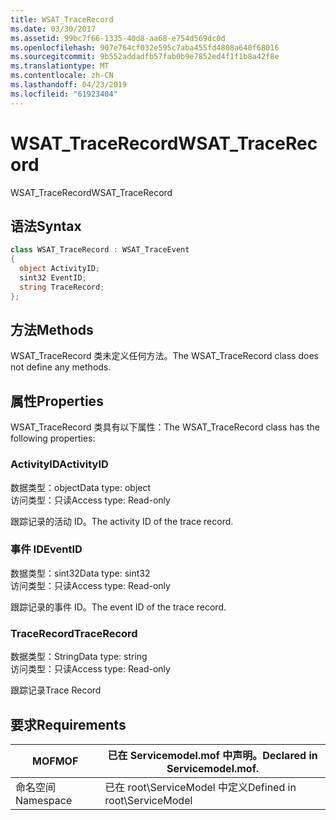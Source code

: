 ```yaml
---
title: WSAT_TraceRecord
ms.date: 03/30/2017
ms.assetid: 99bc7f66-1335-40d8-aa68-e754d569dc0d
ms.openlocfilehash: 907e764cf032e595c7aba455fd4808a640f68016
ms.sourcegitcommit: 9b552addadfb57fab0b9e7852ed4f1f1b8a42f8e
ms.translationtype: MT
ms.contentlocale: zh-CN
ms.lasthandoff: 04/23/2019
ms.locfileid: "61923404"
---
```

# <a name="wsattracerecord"></a><span data-ttu-id="2556d-102">WSAT_TraceRecord</span><span class="sxs-lookup"><span data-stu-id="2556d-102">WSAT_TraceRecord</span></span>
<span data-ttu-id="2556d-103">WSAT_TraceRecord</span><span class="sxs-lookup"><span data-stu-id="2556d-103">WSAT_TraceRecord</span></span>  
  
## <a name="syntax"></a><span data-ttu-id="2556d-104">语法</span><span class="sxs-lookup"><span data-stu-id="2556d-104">Syntax</span></span>  
  
```csharp
class WSAT_TraceRecord : WSAT_TraceEvent  
{  
  object ActivityID;  
  sint32 EventID;  
  string TraceRecord;  
};  
```  
  
## <a name="methods"></a><span data-ttu-id="2556d-105">方法</span><span class="sxs-lookup"><span data-stu-id="2556d-105">Methods</span></span>  
 <span data-ttu-id="2556d-106">WSAT_TraceRecord 类未定义任何方法。</span><span class="sxs-lookup"><span data-stu-id="2556d-106">The WSAT_TraceRecord class does not define any methods.</span></span>  
  
## <a name="properties"></a><span data-ttu-id="2556d-107">属性</span><span class="sxs-lookup"><span data-stu-id="2556d-107">Properties</span></span>  
 <span data-ttu-id="2556d-108">WSAT_TraceRecord 类具有以下属性：</span><span class="sxs-lookup"><span data-stu-id="2556d-108">The WSAT_TraceRecord class has the following properties:</span></span>  
  
### <a name="activityid"></a><span data-ttu-id="2556d-109">ActivityID</span><span class="sxs-lookup"><span data-stu-id="2556d-109">ActivityID</span></span>  
 <span data-ttu-id="2556d-110">数据类型：object</span><span class="sxs-lookup"><span data-stu-id="2556d-110">Data type: object</span></span>  
<span data-ttu-id="2556d-111">访问类型：只读</span><span class="sxs-lookup"><span data-stu-id="2556d-111">Access type: Read-only</span></span>  
  
 <span data-ttu-id="2556d-112">跟踪记录的活动 ID。</span><span class="sxs-lookup"><span data-stu-id="2556d-112">The activity ID of the trace record.</span></span>  
  
### <a name="eventid"></a><span data-ttu-id="2556d-113">事件 ID</span><span class="sxs-lookup"><span data-stu-id="2556d-113">EventID</span></span>  
 <span data-ttu-id="2556d-114">数据类型：sint32</span><span class="sxs-lookup"><span data-stu-id="2556d-114">Data type: sint32</span></span>  
<span data-ttu-id="2556d-115">访问类型：只读</span><span class="sxs-lookup"><span data-stu-id="2556d-115">Access type: Read-only</span></span>  
  
 <span data-ttu-id="2556d-116">跟踪记录的事件 ID。</span><span class="sxs-lookup"><span data-stu-id="2556d-116">The event ID of the trace record.</span></span>  
  
### <a name="tracerecord"></a><span data-ttu-id="2556d-117">TraceRecord</span><span class="sxs-lookup"><span data-stu-id="2556d-117">TraceRecord</span></span>  
 <span data-ttu-id="2556d-118">数据类型：String</span><span class="sxs-lookup"><span data-stu-id="2556d-118">Data type: string</span></span>  
<span data-ttu-id="2556d-119">访问类型：只读</span><span class="sxs-lookup"><span data-stu-id="2556d-119">Access type: Read-only</span></span>  
  
 <span data-ttu-id="2556d-120">跟踪记录</span><span class="sxs-lookup"><span data-stu-id="2556d-120">Trace Record</span></span>  
  
## <a name="requirements"></a><span data-ttu-id="2556d-121">要求</span><span class="sxs-lookup"><span data-stu-id="2556d-121">Requirements</span></span>  
  
|<span data-ttu-id="2556d-122">MOF</span><span class="sxs-lookup"><span data-stu-id="2556d-122">MOF</span></span>|<span data-ttu-id="2556d-123">已在 Servicemodel.mof 中声明。</span><span class="sxs-lookup"><span data-stu-id="2556d-123">Declared in Servicemodel.mof.</span></span>|  
|---------|-----------------------------------|  
|<span data-ttu-id="2556d-124">命名空间</span><span class="sxs-lookup"><span data-stu-id="2556d-124">Namespace</span></span>|<span data-ttu-id="2556d-125">已在 root\ServiceModel 中定义</span><span class="sxs-lookup"><span data-stu-id="2556d-125">Defined in root\ServiceModel</span></span>|
